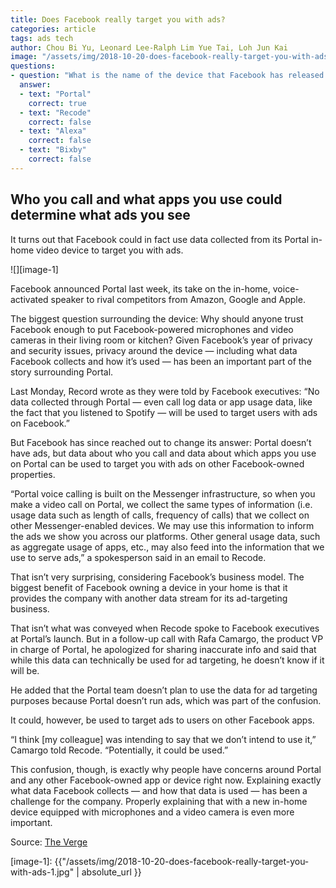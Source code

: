 ```yaml
---
title: Does Facebook really target you with ads?
categories: article
tags: ads tech
author: Chou Bi Yu, Leonard Lee-Ralph Lim Yue Tai, Loh Jun Kai
image: "/assets/img/2018-10-20-does-facebook-really-target-you-with-ads-preview.jpg"
questions:
- question: "What is the name of the device that Facebook has released recently?"
  answer:
  - text: "Portal"
    correct: true
  - text: "Recode"
    correct: false
  - text: "Alexa"
    correct: false
  - text: "Bixby"
    correct: false
---
```


## **Who you call and what apps you use could determine what ads you see**

It turns out that Facebook could in fact use data collected from its Portal in-home video device
to target you with ads.

![][image-1]

Facebook announced Portal last week, its take on the in-home, voice-activated speaker to rival
competitors from Amazon, Google and Apple.

The biggest question surrounding the device: Why should anyone trust Facebook enough to put
Facebook-powered microphones and video cameras in their living room or kitchen? Given
Facebook’s year of privacy and security issues, privacy around the device — including what
data Facebook collects and how it’s used — has been an important part of the story surrounding
Portal.

Last Monday, Record wrote as they were told by Facebook executives: “No data collected
through Portal — even call log data or app usage data, like the fact that you listened to Spotify
— will be used to target users with ads on Facebook.”

But Facebook has since reached out to change its answer: Portal doesn’t have ads, but data
about who you call and data about which apps you use on Portal can be used to target you with
ads on other Facebook-owned properties.

“Portal voice calling is built on the Messenger infrastructure, so when you make a video call on
Portal, we collect the same types of information (i.e. usage data such as length of calls,
frequency of calls) that we collect on other Messenger-enabled devices. We may use this
information to inform the ads we show you across our platforms. Other general usage data,
such as aggregate usage of apps, etc., may also feed into the information that we use to serve
ads,” a spokesperson said in an email to Recode.

That isn’t very surprising, considering Facebook’s business model. The biggest benefit of
Facebook owning a device in your home is that it provides the company with another data
stream for its ad-targeting business.

That isn’t what was conveyed when Recode spoke to Facebook executives at Portal’s launch. But in
a follow-up call with Rafa Camargo, the product VP in charge of Portal, he apologized for
sharing inaccurate info and said that while this data can technically be used for ad targeting, he
doesn’t know if it will be.

He added that the Portal team doesn’t plan to use the data for ad targeting purposes because
Portal doesn’t run ads, which was part of the confusion.

It could, however, be used to target ads to users on other Facebook apps.

“I think [my colleague] was intending to say that we don’t intend to use it,” Camargo told
Recode. “Potentially, it could be used.”

This confusion, though, is exactly why people have concerns around Portal and any other
Facebook-owned app or device right now. Explaining exactly what data Facebook collects —
and how that data is used — has been a challenge for the company. Properly explaining that
with a new in-home device equipped with microphones and a video camera is even more
important.

Source:
[The Verge](https://www.theverge.com/tech)

[image-1]: {{"/assets/img/2018-10-20-does-facebook-really-target-you-with-ads-1.jpg" | absolute_url }}